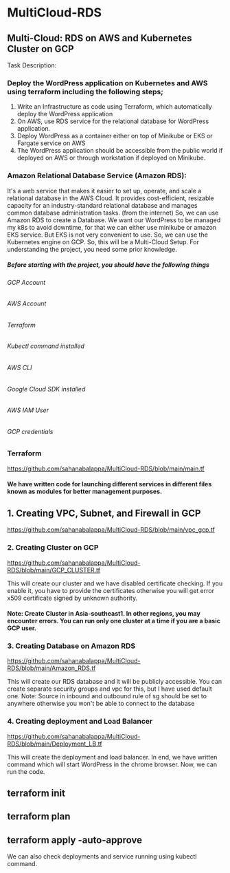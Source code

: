 # MultiCloud-RDS

## Multi-Cloud: RDS on AWS and Kubernetes Cluster on GCP
Task Description:
### Deploy the WordPress application on Kubernetes and AWS using terraform including the following steps;
1. Write an Infrastructure as code using Terraform, which automatically deploy the WordPress application
2. On AWS, use RDS service for the relational database for WordPress application.
3. Deploy WordPress as a container either on top of Minikube or EKS or Fargate service on AWS
4. The WordPress application should be accessible from the public world if deployed on AWS or through workstation if deployed on Minikube.
### Amazon Relational Database Service (Amazon RDS):
  It's a web service that makes it easier to set up, operate, and scale a relational database in the AWS Cloud. It provides cost-efficient, resizable capacity for an industry-standard relational database and manages common database administration tasks. (from the internet)
So, we can use Amazon RDS to create a Database. We want our WordPress to be managed my k8s to avoid downtime, for that we can either use minikube or amazon EKS service. But EKS is not very convenient to use. So, we can use the Kubernetes engine on GCP. So, this will be a Multi-Cloud Setup.
For understanding the project, you need some prior knowledge. 
##### Before starting with the project, you should have the following things
###### GCP Account
###### AWS Account
###### Terraform
###### Kubectl command installed
###### AWS CLI
###### Google Cloud SDK installed
###### AWS IAM User
###### GCP credentials

### Terraform

https://github.com/sahanabalappa/MultiCloud-RDS/blob/main/main.tf

#### We have written code for launching different services in different files known as modules for better management purposes.
## 1. Creating VPC, Subnet, and Firewall in GCP

https://github.com/sahanabalappa/MultiCloud-RDS/blob/main/vpc_gcp.tf

### 2. Creating Cluster on GCP

https://github.com/sahanabalappa/MultiCloud-RDS/blob/main/GCP_CLUSTER.tf

This will create our cluster and we have disabled certificate checking. If you enable it, you have to provide the certificates otherwise you will get error x509 certificate signed by unknown authority.
#### Note: Create Cluster in Asia-southeast1. In other regions, you may encounter errors. You can run only one cluster at a time if you are a basic GCP user.
### 3. Creating Database on Amazon RDS

https://github.com/sahanabalappa/MultiCloud-RDS/blob/main/Amazon_RDS.tf

This will create our RDS database and it will be publicly accessible. You can create separate security groups and vpc for this, but I have used default one.
Note: Source in inbound and outbound rule of sg should be set to anywhere otherwise you won't be able to connect to the database

### 4. Creating deployment and Load Balancer

https://github.com/sahanabalappa/MultiCloud-RDS/blob/main/Deployment_LB.tf

This will create the deployment and load balancer. In end, we have written command which will start WordPress in the chrome browser.
Now, we can run the code.
## terraform init
## terraform plan
## terraform apply -auto-approve
We can also check deployments and service running using kubectl command.





